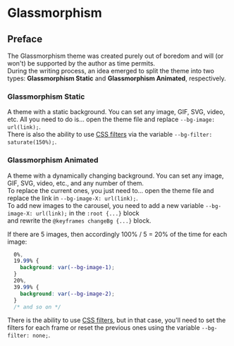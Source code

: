 # Glassmorphism

## Preface  

The Glassmorphism theme was created purely out of boredom and will (or won't) be supported by the author as time permits.  
During the writing process, an idea emerged to split the theme into two types: **Glassmorphism Static** and **Glassmorphism Animated**, respectively.  

### Glassmorphism Static  

A theme with a static background. You can set any image, GIF, SVG, video, etc. All you need to do is... open the theme file and replace `--bg-image: url(link);`.  
There is also the ability to use [CSS filters](https://cssgenerator.org/filter-css-generator.html) via the variable `--bg-filter: saturate(150%);`.

### Glassmorphism Animated  

A theme with a dynamically changing background. You can set any image, GIF, SVG, video, etc., and any number of them.  
To replace the current ones, you just need to... open the theme file and replace the link in `--bg-image-X: url(link);`.  
To add new images to the carousel, you need to add a new variable `--bg-image-X: url(link);` in the `:root {...}` block  
and rewrite the `@keyframes changeBg {...}` block.

If there are 5 images, then accordingly 100% / 5 = 20% of the time for each image:

```css
  0%,
  19.99% {
    background: var(--bg-image-1);
  }
  20%,
  39.99% {
    background: var(--bg-image-2);
  }
  /* and so on */
```

There is the ability to use [CSS filters](https://cssgenerator.org/filter-css-generator.html), but in that case, you'll need to set the filters for each frame or reset the previous ones using the variable `--bg-filter: none;`.
